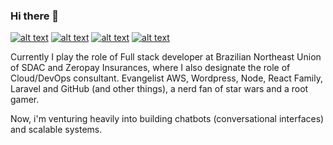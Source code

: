 ### Hi there 👋



[![alt text](https://img.shields.io/badge/-@meirinaldojunior-220c5a?style=flat-square&logo=Instagram&logoColor=white&link=https://instagram.com/meirinaldojunior/ "badge instagram")](https://instagram.com/meirinaldojunior/) [![alt text](https://img.shields.io/badge/-@meirinaldojr-220c5a?style=flat-square&logo=Twitter&logoColor=white&link=https://twitter.com/MeirinaldoJr "badge twitter")](https://twitter.com/MeirinaldoJr) [![alt text](https://img.shields.io/badge/-Meirinaldo%20Junior-220c5a?style=flat-square&logo=Linkedin&logoColor=white&link=https://www.linkedin.com/in/meirinaldojunior/ "badge linkedin")](https://www.linkedin.com/in/meirinaldojunior/) [![alt text](https://img.shields.io/badge/-meirinaldo.junior0@gmail.com-220c5a?style=flat-square&logo=Gmail&logoColor=white&link=mailto:meirinaldo.junior0@gmail.com "badge email")](mailto:meirinaldo.junior0@gmail.com)

Currently I play the role of Full stack developer at Brazilian Northeast Union of SDAC and Zeropay Insurances, where I also designate the role of Cloud/DevOps consultant. Evangelist AWS, Wordpress, Node, React Family, Laravel and GitHub (and other things), a nerd fan of star wars and a root gamer.

Now, i'm venturing heavily into building chatbots (conversational interfaces) and scalable systems.
